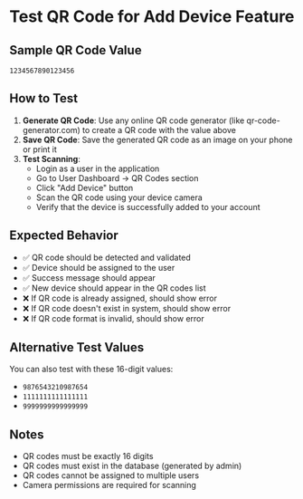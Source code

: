 # Test QR Code for Add Device Feature

## Sample QR Code Value
```
1234567890123456
```

## How to Test

1. **Generate QR Code**: Use any online QR code generator (like qr-code-generator.com) to create a QR code with the value above
2. **Save QR Code**: Save the generated QR code as an image on your phone or print it
3. **Test Scanning**: 
   - Login as a user in the application
   - Go to User Dashboard → QR Codes section
   - Click "Add Device" button
   - Scan the QR code using your device camera
   - Verify that the device is successfully added to your account

## Expected Behavior

- ✅ QR code should be detected and validated
- ✅ Device should be assigned to the user
- ✅ Success message should appear
- ✅ New device should appear in the QR codes list
- ❌ If QR code is already assigned, should show error
- ❌ If QR code doesn't exist in system, should show error
- ❌ If QR code format is invalid, should show error

## Alternative Test Values

You can also test with these 16-digit values:
- `9876543210987654`
- `1111111111111111`
- `9999999999999999`

## Notes

- QR codes must be exactly 16 digits
- QR codes must exist in the database (generated by admin)
- QR codes cannot be assigned to multiple users
- Camera permissions are required for scanning 